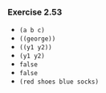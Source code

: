 ### Exercise 2.53
- `(a b c)`
- `((george))`
- `((y1 y2))`
- `(y1 y2)`
- `false`
- `false`
- `(red shoes blue socks)`
